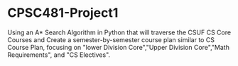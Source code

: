 # CPSC481-Project1
Using an A* Search Algorithm  in Python that will traverse the CSUF CS Core Courses and Create a semester-by-semester course plan similar to CS Course Plan, focusing on "lower Division Core","Upper Division Core","Math Requirements", and "CS Electives".
